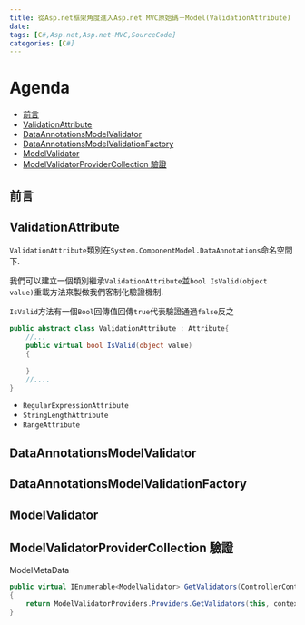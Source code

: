 ```yaml
---
title: 從Asp.net框架角度進入Asp.net MVC原始碼－Model(ValidationAttribute) (第20天)
date: 
tags: [C#,Asp.net,Asp.net-MVC,SourceCode]
categories: [C#]
---
```


# Agenda<!-- omit in toc -->
- [前言](#%e5%89%8d%e8%a8%80)
- [ValidationAttribute](#validationattribute)
- [DataAnnotationsModelValidator](#dataannotationsmodelvalidator)
- [DataAnnotationsModelValidationFactory](#dataannotationsmodelvalidationfactory)
- [ModelValidator](#modelvalidator)
- [ModelValidatorProviderCollection 驗證](#modelvalidatorprovidercollection-%e9%a9%97%e8%ad%89)

## 前言



## ValidationAttribute

`ValidationAttribute`類別在`System.ComponentModel.DataAnnotations`命名空間下.

我們可以建立一個類別繼承`ValidationAttribute`並`bool IsValid(object value)`重載方法來製做我們客制化驗證機制.

`IsValid`方法有一個`Bool`回傳值回傳`true`代表驗證通過`false`反之

```csharp
public abstract class ValidationAttribute : Attribute{
    //...
    public virtual bool IsValid(object value)
    {
    
    }
	//....
}
```



* `RegularExpressionAttribute`
* `StringLengthAttribute`
* `RangeAttribute`

## DataAnnotationsModelValidator

## DataAnnotationsModelValidationFactory

## ModelValidator

## ModelValidatorProviderCollection 驗證


ModelMetaData

```csharp
public virtual IEnumerable<ModelValidator> GetValidators(ControllerContext context)
{
    return ModelValidatorProviders.Providers.GetValidators(this, context);
}
```
